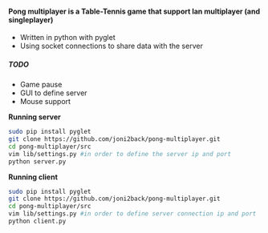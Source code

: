 #### Pong multiplayer is a Table-Tennis game that support lan multiplayer (and singleplayer)

* Written in python with pyglet
* Using socket connections to share data with the server

##### TODO
* Game pause
* GUI to define server
* Mouse support


**Running server**
```bash
sudo pip install pyglet
git clone https://github.com/joni2back/pong-multiplayer.git
cd pong-multiplayer/src
vim lib/settings.py #in order to define the server ip and port
python server.py
```

**Running client**
```bash
sudo pip install pyglet
git clone https://github.com/joni2back/pong-multiplayer.git
cd pong-multiplayer/src
vim lib/settings.py #in order to define server connection ip and port
python client.py
```
